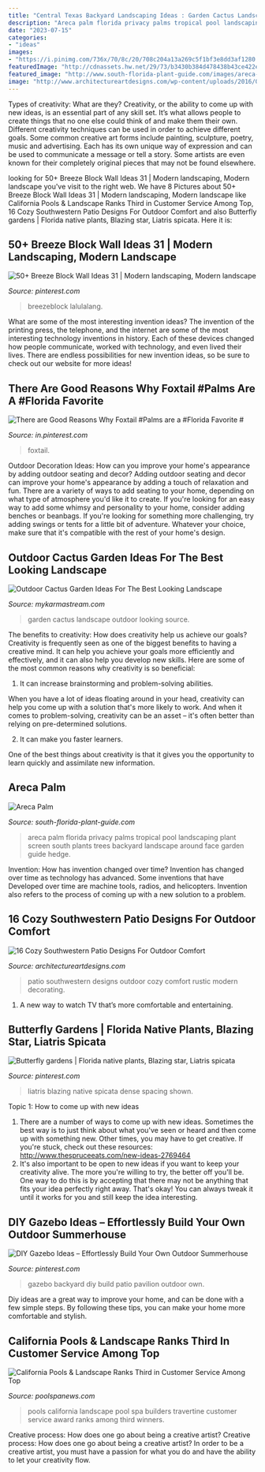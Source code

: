 ```yaml
---
title: "Central Texas Backyard Landscaping Ideas : Garden Cactus Landscape Outdoor Looking Source"
description: "Areca palm florida privacy palms tropical pool landscaping plant screen south plants trees backyard landscape around face garden guide hedge"
date: "2023-07-15"
categories:
- "ideas"
images:
- "https://i.pinimg.com/736x/70/8c/20/708c204a13a269c5f1bf3e8dd3af1280.jpg"
featuredImage: "http://cdnassets.hw.net/29/73/b3430b384d478438b43ce422e9be/california-pools-landscape-sunset-travertine-pool-with-floating-spa-rs.jpg"
featured_image: "http://www.south-florida-plant-guide.com/images/areca-1-A.jpg"
image: "http://www.architectureartdesigns.com/wp-content/uploads/2016/04/16-Cozy-Southwestern-Patio-Designs-For-Outdoor-Comfort-10-630x419.jpg"
---
```



Types of creativity: What are they?
Creativity, or the ability to come up with new ideas, is an essential part of any skill set. It’s what allows people to create things that no one else could think of and make them their own. Different creativity techniques can be used in order to achieve different goals.
Some common creative art forms include painting, sculpture, poetry, music and advertising. Each has its own unique way of expression and can be used to communicate a message or tell a story. Some artists are even known for their completely original pieces that may not be found elsewhere.

	

		
looking for 50+ Breeze Block Wall Ideas 31 | Modern landscaping, Modern landscape you've visit to the right web. We have 8 Pictures about 50+ Breeze Block Wall Ideas 31 | Modern landscaping, Modern landscape like California Pools &amp; Landscape Ranks Third in Customer Service Among Top, 16 Cozy Southwestern Patio Designs For Outdoor Comfort and also Butterfly gardens | Florida native plants, Blazing star, Liatris spicata. Here it is:
		
    
## 50+ Breeze Block Wall Ideas 31 | Modern Landscaping, Modern Landscape

<img loading=lazy src="https://i.pinimg.com/736x/70/8c/20/708c204a13a269c5f1bf3e8dd3af1280.jpg" onerror="this.onerror=null;this.src='https://tse1.mm.bing.net/th?id=OIP.bALIAYxmwyrAVdnXLD9zIAHaFk&amp;pid=15.1';" alt="50+ Breeze Block Wall Ideas 31 | Modern landscaping, Modern landscape">

_Source: pinterest.com_

>breezeblock lalulalang. 

	

What are some of the most interesting invention ideas?
The invention of the printing press, the telephone, and the internet are some of the most interesting technology inventions in history. Each of these devices changed how people communicate, worked with technology, and even lived their lives. There are endless possibilities for new invention ideas, so be sure to check out our website for more ideas!

    
## There Are Good Reasons Why Foxtail #Palms Are A #Florida Favorite #

<img loading=lazy src="https://i.pinimg.com/736x/49/f4/fe/49f4febb7ce6fea047ddc1d67a11c6b3.jpg" onerror="this.onerror=null;this.src='https://tse4.mm.bing.net/th?id=OIP.XsXNOzzSzCY-USMjgelMBAHaJ4&amp;pid=15.1';" alt="There are Good Reasons Why Foxtail #Palms are a #Florida Favorite #">

_Source: in.pinterest.com_

>foxtail. 

	

Outdoor Decoration Ideas: How can you improve your home's appearance by adding outdoor seating and decor?
Adding outdoor seating and decor can improve your home's appearance by adding a touch of relaxation and fun. There are a variety of ways to add seating to your home, depending on what type of atmosphere you'd like it to create. If you're looking for an easy way to add some whimsy and personality to your home, consider adding benches or beanbags. If you're looking for something more challenging, try adding swings or tents for a little bit of adventure. Whatever your choice, make sure that it's compatible with the rest of your home's design.

    
## Outdoor Cactus Garden Ideas For The Best Looking Landscape

<img loading=lazy src="https://mykarmastream.com/wp-content/uploads/2017/08/cactus-garden-3.jpg" onerror="this.onerror=null;this.src='https://tse4.mm.bing.net/th?id=OIP.7bfTfsnWBk-McYU04PVy5QHaJ4&amp;pid=15.1';" alt="Outdoor Cactus Garden Ideas For The Best Looking Landscape">

_Source: mykarmastream.com_

>garden cactus landscape outdoor looking source. 

	

The benefits to creativity: How does creativity help us achieve our goals?
Creativity is frequently seen as one of the biggest benefits to having a creative mind. It can help you achieve your goals more efficiently and effectively, and it can also help you develop new skills. Here are some of the most common reasons why creativity is so beneficial: 
1. It can increase brainstorming and problem-solving abilities.

When you have a lot of ideas floating around in your head, creativity can help you come up with a solution that's more likely to work. And when it comes to problem-solving, creativity can be an asset – it's often better than relying on pre-determined solutions. 

2. It can make you faster learners.

One of the best things about creativity is that it gives you the opportunity to learn quickly and assimilate new information.

    
## Areca Palm

<img loading=lazy src="http://www.south-florida-plant-guide.com/images/areca-1-A.jpg" onerror="this.onerror=null;this.src='https://tse4.mm.bing.net/th?id=OIP.ywLq52a2_c2ZfHzOt1VNegAAAA&amp;pid=15.1';" alt="Areca Palm">

_Source: south-florida-plant-guide.com_

>areca palm florida privacy palms tropical pool landscaping plant screen south plants trees backyard landscape around face garden guide hedge. 

	

Invention: How has invention changed over time?
Invention has changed over time as technology has advanced. Some inventions that have Developed over time are machine tools, radios, and helicopters. Invention also refers to the process of coming up with a new solution to a problem.

    
## 16 Cozy Southwestern Patio Designs For Outdoor Comfort

<img loading=lazy src="http://www.architectureartdesigns.com/wp-content/uploads/2016/04/16-Cozy-Southwestern-Patio-Designs-For-Outdoor-Comfort-10-630x419.jpg" onerror="this.onerror=null;this.src='https://tse2.mm.bing.net/th?id=OIP.ju1p-wBytmWEREvVELYp8wHaE7&amp;pid=15.1';" alt="16 Cozy Southwestern Patio Designs For Outdoor Comfort">

_Source: architectureartdesigns.com_

>patio southwestern designs outdoor cozy comfort rustic modern decorating. 

	

1. A new way to watch TV that’s more comfortable and entertaining.

    
## Butterfly Gardens | Florida Native Plants, Blazing Star, Liatris Spicata

<img loading=lazy src="https://i.pinimg.com/736x/03/3f/e2/033fe2018cc9a3818e4f079496758f0d--landscaping-ideas-backyard-ideas.jpg" onerror="this.onerror=null;this.src='https://tse2.mm.bing.net/th?id=OIP.76owil-AaHpj-qacRYMQjQHaJ7&amp;pid=15.1';" alt="Butterfly gardens | Florida native plants, Blazing star, Liatris spicata">

_Source: pinterest.com_

>liatris blazing native spicata dense spacing shown. 

	

Topic 1: How to come up with new ideas
1. There are a number of ways to come up with new ideas. Sometimes the best way is to just think about what you've seen or heard and then come up with something new. Other times, you may have to get creative. If you're stuck, check out these resources: http://www.thespruceeats.com/new-ideas-2769464
2. It's also important to be open to new ideas if you want to keep your creativity alive. The more you're willing to try, the better off you'll be. One way to do this is by accepting that there may not be anything that fits your idea perfectly right away. That's okay! You can always tweak it until it works for you and still keep the idea interesting.


    
## DIY Gazebo Ideas – Effortlessly Build Your Own Outdoor Summerhouse

<img loading=lazy src="https://i.pinimg.com/736x/ca/6e/22/ca6e223bdb59917016d8f4c91bc89325--backyard-pavilion-gazebo-backyard.jpg" onerror="this.onerror=null;this.src='https://tse3.mm.bing.net/th?id=OIP.753q-2kbuvCD2NJ6yZ4jWQHaKX&amp;pid=15.1';" alt="DIY Gazebo Ideas – Effortlessly Build Your Own Outdoor Summerhouse">

_Source: pinterest.com_

>gazebo backyard diy build patio pavilion outdoor own. 

	

Diy ideas are a great way to improve your home, and can be done with a few simple steps. By following these tips, you can make your home more comfortable and stylish.

    
## California Pools &amp; Landscape Ranks Third In Customer Service Among Top

<img loading=lazy src="http://cdnassets.hw.net/29/73/b3430b384d478438b43ce422e9be/california-pools-landscape-sunset-travertine-pool-with-floating-spa-rs.jpg" onerror="this.onerror=null;this.src='https://tse4.mm.bing.net/th?id=OIP.8KN6WyroxkZ9nE1edaJvoQHaE7&amp;pid=15.1';" alt="California Pools &amp; Landscape Ranks Third in Customer Service Among Top">

_Source: poolspanews.com_

>pools california landscape pool spa builders travertine customer service award ranks among third winners. 

	

Creative process: How does one go about being a creative artist?
Creative process: How does one go about being a creative artist?
In order to be a creative artist, you must have a passion for what you do and have the ability to let your creativity flow.

